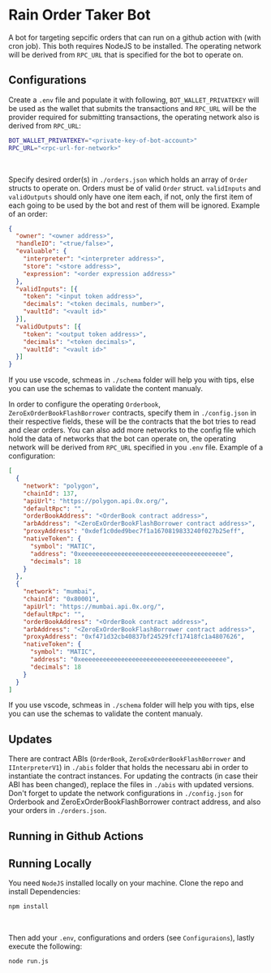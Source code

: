 # Rain Order Taker Bot 
A bot for targeting sepcific orders that can run on a github action with (with cron job). This both requires NodeJS to be installed. The operating network will be derived from `RPC_URL` that is specified for the bot to operate on.
<bt>

## Configurations
Create a `.env` file and populate it with following, `BOT_WALLET_PRIVATEKEY` will be used as the wallet that submits the transactions and `RPC_URL` will be the provider required for submitting transactions, the operating network also is derived from `RPC_URL`:
```bash
BOT_WALLET_PRIVATEKEY="<private-key-of-bot-account>" 
RPC_URL="<rpc-url-for-network>"
```
<br>

Specify desired order(s) in `./orders.json` which holds an array of `Order` structs to operate on. Orders must be of valid `Order` struct.
`validInputs` and `validOutputs` should only have one item each, if not, only the first item of each going to be used 
by the bot and rest of them will be ignored.
Example of an order:
```json
{
  "owner": "<owner address>",
  "handleIO": "<true/false>",
  "evaluable": {
    "interpreter": "<interpreter address>",
    "store": "<store address>",
    "expression": "<order expression address>"
  },
  "validInputs": [{
    "token": "<input token address>",
    "decimals": "<token decimals, number>",
    "vaultId": "<vault id>"
  }],
  "validOutputs": [{
    "token": "<output token address>",
    "decimals": "<token decimals>",
    "vaultId": "<vault id>"
  }]
}
```
If you use vscode, schmeas in `./schema` folder will help you with tips, else you can use the schemas to validate the content manualy.
<br>

In order to configure the operating `Orderbook`, `ZeroExOrderBookFlashBorrower` contracts, specify them in `./config.json` in their respective fields, these will be the contracts that the bot tries to read and clear orders. 
You can also add more networks to the config file which hold the data of networks that the bot can operate on, the operating network will be derived from `RPC_URL` specified in you `.env` file.
Example of a configuration:
```json
[
  {
    "network": "polygon",
    "chainId": 137,
    "apiUrl": "https://polygon.api.0x.org/",
    "defaultRpc": "",
    "orderBookAddress": "<OrderBook contract address>",
    "arbAddress": "<ZeroExOrderBookFlashBorrower contract address>",
    "proxyAddress": "0xdef1c0ded9bec7f1a1670819833240f027b25eff",
    "nativeToken": {
      "symbol": "MATIC",
      "address": "0xeeeeeeeeeeeeeeeeeeeeeeeeeeeeeeeeeeeeeeee",
      "decimals": 18
    }
  },
  {
    "network": "mumbai",
    "chainId": "0x80001",
    "apiUrl": "https://mumbai.api.0x.org/",
    "defaultRpc": "",
    "orderBookAddress": "<OrderBook contract address>",
    "arbAddress": "<ZeroExOrderBookFlashBorrower contract address>",
    "proxyAddress": "0xf471d32cb40837bf24529fcf17418fc1a4807626",
    "nativeToken": {
      "symbol": "MATIC",
      "address": "0xeeeeeeeeeeeeeeeeeeeeeeeeeeeeeeeeeeeeeeee",
      "decimals": 18
    }
  }
]
```
If you use vscode, schmeas in `./schema` folder will help you with tips, else you can use the schemas to validate the content manualy.
<br>

## Updates
There are contract ABIs (`OrderBook`, `ZeroExOrderBookFlashBorrower` and `IInterpreterV1`) in `./abis` folder that holds the necessaru abi in order to instantiate the contract instances. For updating the contracts (in case their ABI has been changed), replace the files in `./abis` with updated versions.
Don't forget to update the network configurations in `./config.json` for Orderbook and ZeroExOrderBookFlashBorrower contract address, and also your orders in `./orders.json`.
<br>

## Running in Github Actions


## Running Locally
You need `NodeJS` installed locally on your machine.
Clone the repo and install Dependencies:
```bash
npm install
```
<br>

Then add your `.env`, configurations and orders (see `Configuraions`), lastly execute the following:
```bash
node run.js
```
<br>

